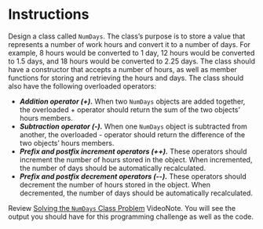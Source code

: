 # Instructions  

Design a class called `NumDays`. The class’s purpose is to store a value that represents a number of work hours and convert it to a number of days. For example, 8 hours would be converted to 1 day, 12 hours would be converted to 1.5 days, and 18 hours would be converted to 2.25 days. The class should have a constructor that accepts a number of hours, as well as member functions for storing and retrieving the hours and days. The class should also have the following overloaded operators:

* ___Addition operator (+).___ When two `NumDays` objects are added together, the overloaded + operator should return the sum of the two objects’ hours members.
* ___Subtraction operator (-).___ When one `NumDays` object is subtracted from another, the overloaded - operator should return the difference of the two objects’ hours members.
* ___Prefix and postfix increment operators (++).___ These operators should increment the number of hours stored in the object. When incremented, the number of days should be automatically recalculated.
* ___Prefix and postfix decrement operators (--).___ These operators should decrement the number of hours stored in the object. When decremented, the number of days should be automatically recalculated.

Review [Solving the `NumDays` Class Problem](https://mediaplayer.pearsoncmg.com/assets/gaddis_cpp10e_1403_Solving_NumDays_Problem) VideoNote. You will see the output you should have for this programming challenge as well as the code. 
